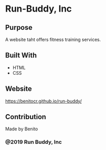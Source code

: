 # Run-Buddy, Inc

## Purpose 
A website taht offers fitness training services.

## Built With
* HTML
* CSS

## Website
https://benitocr.github.io/run-buddy/

## Contribution
Made  by Benito

### @2019 Run Buddy, Inc
